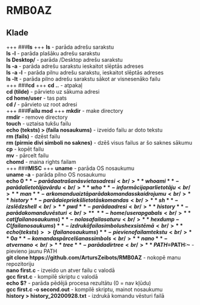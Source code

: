 # RMB0AZ
## Klade <br/>
+++
###**ls**
+++
**ls** - parāda adrešu sarakstu<br/>
**ls -l** - parāda plašāku adrešu sarakstu<br/>
**ls Desktop/** - parāda /Desktop adrešu sarakstu<br/>
**ls -a** - parāda adrešu sarakstu ieskaitot slēptās adreses<br/>
**ls -a -l** - parāda pilnu adrešu sarakstu, ieskaitot slēptās adreses<br/>
**ls -lt** - parāda pilno adrešu sarakstu sākot ar visnesenāko failu<br/>
+++
###**cd**
+++
**cd ..** - atpakaļ<br/>
**cd (tilde)** - pārvieto uz sākuma adresi<br/>
**cd home/user** - tas pats<br/>
**cd /** - pārvieto uz root adresi<br/>
+++
###**Failu mod**
+++
**mkdir** - make directory<br/>
**rmdir** - remove directory<br/>
**touch** - uztaisa tukšu failu<br/>
**echo (teksts) > (faila nosaukums)** - izveido failu ar doto tekstu<br/>
**rm (fails)** - dzēst failu<br/>
**rm (pirmie divi simboli no saknes)** - dzēš visus failus ar šo saknes sākumu<br/>
**cp** - kopēt failu<br/>
**mv** - pārcelt failu<br/>
**chomd** - maina rights failam<br/>
+++
###**MISC**
+++
**uname** - parāda OS nosaukumu<br/>
**uname -a** - parāda pilno OS nosaukumu<br/>
**echo $0** - parāda atrašanās vietas adresi<br/>
**whoami** - parāda lietotāja vārdu<br/>
**who** - informācija par lietotāju<br/>
**man** - ar komandu aiz tā parāda komandas skaidrojumu<br/>
**history** - parāda iepriekš lietotās komandas<br/>
**sh** - izslēdz shell<br/>
**pwd** - parāda adresi<br/>
**history** - parāda komandu vēsturi<br/>
**~** - home/user apgabals<br/>
**cat (faila nosaukums)** - nolasa faila saturu<br/>
**hexdump -C (faila nosaukums)** - izdrukā faila simbolus hex sistēmā<br/>
**echo (teksts) >> (faila nosaukums)** - pievieno failam tekstu<br/>
**0a** - komandas pārcelšanas simbols<br/>
**nano** - atver nano<br/>
**tree** - parāda dir tree<br/>
**PATH=$PATH:~** - pievieno jaunu PATH<br/>
**git clone htpps://github.com/ArtursZeibots/RMB0AZ** - nokopē manu repozitoriju<br/>
**nano first.c** - izveido un atver failu c valodā<br/>
**gcc first.c** - kompilē skriptu c valodā<br/>
**echo $?** - parāda pēdējā procesa rezultātu (0 =  nav kļūdu)<br/>
**gcc first.c -o second.out** - kompilē skriptu, mainot nosaukumu<br/>
**history > history_20200928.txt** - izdrukā komandu vēsturi failā<br/>
